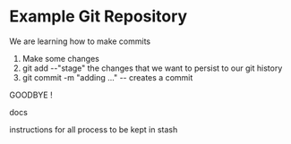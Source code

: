 # Example Git Repository

We are learning how to make commits

1. Make some changes
2. git add --"stage" the changes that we want to persist to our git history
3. git commit -m "adding ..." -- creates a commit

GOODBYE !

docs

instructions for all process to be kept in stash
